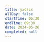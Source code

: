 ```yaml
---
title: yxcscs
allDay: false
startTime: 05:30
endTime: 09:30
date: 2024-05-26
completed: null
---
```

